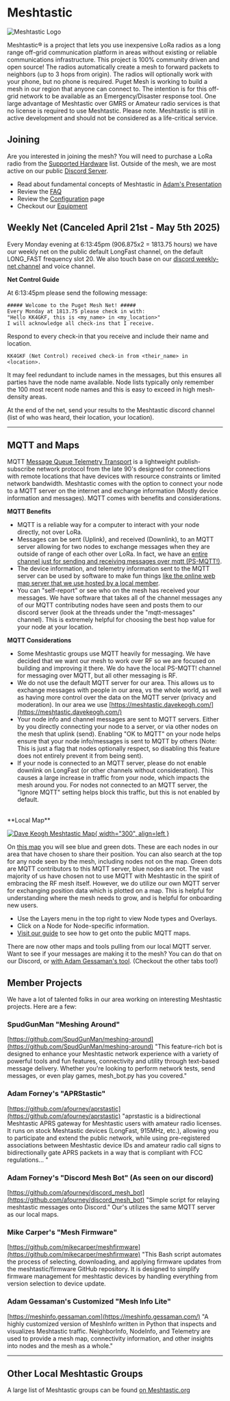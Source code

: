 # Meshtastic
![Meshtastic Logo](/media/Meshtastic_Banner_Logo.png)

Meshtastic® is a project that lets you use inexpensive LoRa radios as a long range off-grid communication platform in areas without existing or reliable communications infrastructure. This project is 100% community driven and open source! The radios automatically create a mesh to forward packets to neighbors (up to 3 hops from origin). The radios will optionally work with your phone, but no phone is required. Puget Mesh is working to build a mesh in our region that anyone can connect to. The intention is for this off-grid network to be available as an Emergency/Disaster response tool. One large advantage of Meshtastic over GMRS or Amateur radio services is that no license is required to use Meshtastic. Please note. Meshtastic is still in active development and should not be considered as a life-critical service. 

## Joining

Are you interested in joining the mesh? You will need to purchase a LoRa radio from the [Supported Hardware](https://meshtastic.org/docs/hardware/devices/) list. Outside of the mesh, we are most active on our public [Discord Server](https://discord.gg/ANvUg3AyZt).

* Read about fundamental concepts of Meshtastic in [Adam's Presentation](https://docs.google.com/presentation/d/1xx2Ae8VMTQzYbq140SX4FAlHGFCDjrVD/edit#slide=id.p1)
* Review the [FAQ](/meshtastic/faq)
* Review the [Configuration](config) page
* Checkout our [Equipment](/meshtastic/equipment)

## Weekly Net (Canceled April 21st - May 5th 2025)
Every Monday evening at 6:13:45pm (906.875x2 = 1813.75 hours) we have our weekly net on the public default LongFast channel, on the default LONG_FAST frequency slot 20. We also touch base on our [discord weekly-net channel](https://discord.com/channels/1291139029814739084/1323907750690029578) and voice channel.

**Net Control Guide**

At 6:13:45pm please send the following message:

```
##### Welcome to the Puget Mesh Net! #####
Every Monday at 1813.75 please check in with:
"Hello KK4GKF, this is <my_name> in <my_location>"
I will acknowledge all check-ins that I receive.
```

Respond to every check-in that you receive and include their name and location.

```
KK4GKF (Net Control) received check-in from <their_name> in <location>.
```

It may feel redundant to include names in the messages, but this ensures all parties have the node name available. Node lists typically only remember the 100 most recent node names and this is easy to exceed in high mesh-density areas.

At the end of the net, send your results to the Meshtastic discord channel (list of who was heard, their location, your location).

---

## MQTT and Maps

MQTT [Message Queue Telemetry Transport](https://en.wikipedia.org/wiki/MQTT) is a lightweight publish-subscribe network protocol from the late 90's designed for connections with remote locations that have devices with resource constraints or limited network bandwidth. Meshtastic comes with the option to connect your node to a MQTT server on the internet and exchange information (Mostly device information and messages). MQTT comes with benefits and considerations.

**MQTT Benefits**

- MQTT is a reliable way for a computer to interact with your node directly, not over LoRa.
- Messages can be sent (Uplink), and received (Downlink), to an MQTT server allowing for two nodes to exchange messages when they are outside of range of each other over LoRa. In fact, we have an [entire channel just for sending and receiving messages over mqtt (PS-MQTT!)](http://localhost:8000/meshtastic/config/#ps-mqtt-channel).
- The device information, and telemetry information sent to the MQTT server can be used by software to make fun things [like the online web map server that we use hosted by a local member](https://mqtt.davekeogh.com/).
- You can "self-report" or see who on the mesh has received your messages. We have software that takes all of the channel messages any of our MQTT contributing nodes have seen and posts them to our discord server (look at the threads under the "mqtt-messages" channel). This is extremely helpful for choosing the best hop value for your node at your location.

**MQTT Considerations**

- Some Meshtastic groups use MQTT heavily for messaging. We have decided that we want our mesh to work over RF so we are focused on building and improving it there. We do have the local PS-MQTT! channel for messaging over MQTT, but all other messaging is RF. 
- We do not use the default MQTT server for our area. This allows us to exchange messages with people in our area, vs the whole world, as well as having more control over the data on the MQTT server (privacy and moderation). In our area we use [https://meshtastic.davekeogh.com/](https://meshtastic.davekeogh.com/)
- Your node info and channel messages are sent to MQTT servers. Either by you directly connecting your node to a server, or via other nodes on the mesh that uplink (send). Enabling "OK to MQTT" on your node helps ensure that your node info/messages is sent to MQTT by others (Note: This is just a flag that nodes optionally respect, so disabling this feature does not entirely prevent it from being sent).
- If your node is connected to an MQTT server, please do not enable downlink on LongFast (or other channels without consideration). This causes a large increase in traffic from your node, which impacts the mesh around you. For nodes not connected to an MQTT server, the "Ignore MQTT" setting helps block this traffic, but this is not enabled by default.

</br>
**Local Map**

[![Dave Keogh Meshtastic Map](/media/11Nov2024_MapSShot.png){ width="300", align=left }](https://meshtastic.davekeogh.com/?lat=47.73284666107599&lng=237.66448974609378&zoom=9)

On [this map](https://meshtastic.davekeogh.com/?lat=47.73284666107599&lng=237.66448974609378&zoom=9) you will see blue and green dots. These are each nodes in our area that have chosen to share their position. You can also search at the top for any node seen by the mesh, including nodes not on the map. Green dots are MQTT contributors to this MQTT server, blue nodes are not. The vast majority of us have chosen not to use MQTT with Meshtastic in the spirit of embracing the RF mesh itself. However, we do utilize our own MQTT server for exchanging position data which is plotted on a map. This is helpful for understanding where the mesh needs to grow, and is helpful for onboarding new users.

- Use the Layers menu in the top right to view Node types and Overlays.
- Click on a Node for Node-specific information.
- [Visit our guide](/meshtastic/config/#get-on-the-map) to see how to get onto the public MQTT maps.

There are now other maps and tools pulling from our local MQTT server. Want to see if your messages are making it to the mesh? You can do that on our Discord, or [with Adam Gessaman's tool](https://meshinfo.gessaman.com/chat.html). (Checkout the other tabs too!)

<!--
### Collaborative Map

<iframe style="height:500px; width:100%; border:none;" src="https://facilmap.org/NOb2ESIvTxlC3Z?search=false#10/47.6462/-122.3625/Lima"></iframe>

This collaborative map allows users to place their fixed nodes for others to see. Regardless of their MQTT settings or connectivity. This also allows us to coordinate potential new sites to help grow the mesh.
-->

## Member Projects
We have a lot of talented folks in our area working on interesting Meshtastic projects. Here are a few:

### SpudGunMan "Meshing Around"
[https://github.com/SpudGunMan/meshing-around](https://github.com/SpudGunMan/meshing-around) "This feature-rich bot is designed to enhance your Meshtastic network experience with a variety of powerful tools and fun features, connectivity and utility through text-based message delivery. Whether you're looking to perform network tests, send messages, or even play games, mesh_bot.py has you covered."

### Adam Forney's "APRStastic"
[https://github.com/afourney/aprstastic](https://github.com/afourney/aprstastic) "aprstastic is a bidirectional Meshtastic APRS gateway for Meshtastic users with amateur radio licenses. It runs on stock Meshtastic devices (LongFast, 915MHz, etc.), allowing you to participate and extend the public network, while using pre-registered associations between Meshtastic device IDs and amateur radio call signs to bidirectionally gate APRS packets in a way that is compliant with FCC regulations... "

### Adam Forney's "Discord Mesh Bot" (As seen on our discord) 
[https://github.com/afourney/discord_mesh_bot](https://github.com/afourney/discord_mesh_bot) "Simple script for relaying meshtastic messages onto Discord." Our's utilizes the same MQTT server as our local maps.

### Mike Carper's "Mesh Firmware"
[https://github.com/mikecarper/meshfirmware](https://github.com/mikecarper/meshfirmware) "This Bash script automates the process of selecting, downloading, and applying firmware updates from the meshtastic/firmware GitHub repository. It is designed to simplify firmware management for meshtastic devices by handling everything from version selection to device update.

### Adam Gessaman's Customized "Mesh Info Lite"
[https://meshinfo.gessaman.com](https://meshinfo.gessaman.com/) "A highly customized version of MeshInfo written in Python that inspects and visualizes Meshtastic traffic. NeighborInfo, NodeInfo, and Telemetry are used to provide a mesh map, connectivity information, and other insights into nodes and the mesh as a whole."

---

## Other Local Meshtastic Groups
A large list of Meshtastic groups can be found [on Meshtastic.org](https://meshtastic.org/docs/community/local-groups/#washington)
